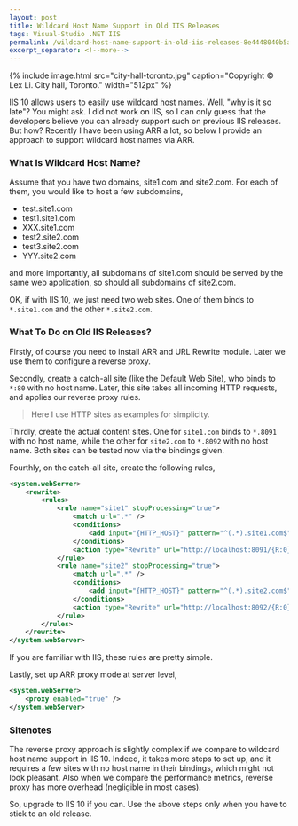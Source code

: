 ```yaml
---
layout: post
title: Wildcard Host Name Support in Old IIS Releases
tags: Visual-Studio .NET IIS
permalink: /wildcard-host-name-support-in-old-iis-releases-8e4448040b5a
excerpt_separator: <!--more-->
---
```

{% include image.html
src="city-hall-toronto.jpg" caption="Copyright © Lex Li. City hall, Toronto." width="512px" %}

IIS 10 allows users to easily use [wildcard host names](https://docs.microsoft.com/en-us/iis/get-started/whats-new-in-iis-10/wildcard-host-header-support). Well, "why is it so late"? You might ask. I did not work on IIS, so I can only guess that the developers believe you can already support such on previous IIS releases. But how? Recently I have been using ARR a lot, so below I provide an approach to support wildcard host names via ARR.
<!--more-->

### What Is Wildcard Host Name?

Assume that you have two domains, site1.com and site2.com. For each of them, you would like to host a few subdomains,

* test.site1.com
* test1.site1.com
* XXX.site1.com
* test2.site2.com
* test3.site2.com
* YYY.site2.com

and more importantly, all subdomains of site1.com should be served by the same web application, so should all subdomains of site2.com.

OK, if with IIS 10, we just need two web sites. One of them binds to `*.site1.com` and the other `*.site2.com`.

### What To Do on Old IIS Releases?

Firstly, of course you need to install ARR and URL Rewrite module. Later we use them to configure a reverse proxy.

Secondly, create a catch-all site (like the Default Web Site), who binds to `*:80` with no host name. Later, this site takes all incoming HTTP requests, and applies our reverse proxy rules.

> Here I use HTTP sites as examples for simplicity.

Thirdly, create the actual content sites. One for `site1.com` binds to `*.8091` with no host name, while the other for `site2.com` to `*.8092` with no host name. Both sites can be tested now via the bindings given.

Fourthly, on the catch-all site, create the following rules,

``` xml
<system.webServer>
    <rewrite>
        <rules>
            <rule name="site1" stopProcessing="true">
                <match url=".*" />
                <conditions>
                    <add input="{HTTP_HOST}" pattern="^(.*).site1.com$" />
                </conditions>
                <action type="Rewrite" url="http://localhost:8091/{R:0}" />
            </rule>
            <rule name="site2" stopProcessing="true">
                <match url=".*" />
                <conditions>
                    <add input="{HTTP_HOST}" pattern="^(.*).site2.com$" />
                </conditions>
                <action type="Rewrite" url="http://localhost:8092/{R:0}" />
            </rule>
        </rules>
    </rewrite>
</system.webServer>
```

If you are familiar with IIS, these rules are pretty simple.

Lastly, set up ARR proxy mode at server level,

``` xml
<system.webServer>
    <proxy enabled="true" />
</system.webServer>
```

### Sitenotes

The reverse proxy approach is slightly complex if we compare to wildcard host name support in IIS 10. Indeed, it takes more steps to set up, and it requires a few sites with no host name in their bindings, which might not look pleasant. Also when we compare the performance metrics, reverse proxy has more overhead (negligible in most cases).

So, upgrade to IIS 10 if you can. Use the above steps only when you have to stick to an old release.
